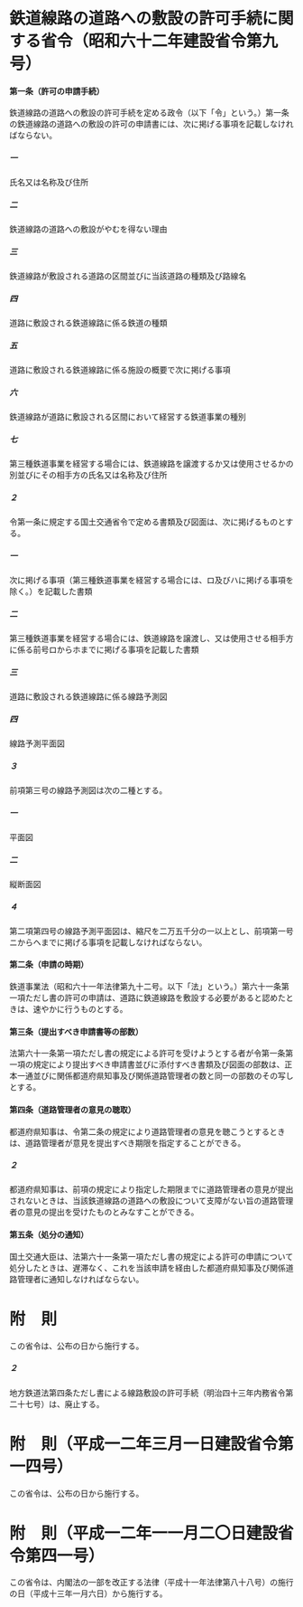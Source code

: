 # 鉄道線路の道路への敷設の許可手続に関する省令（昭和六十二年建設省令第九号）
#### 第一条（許可の申請手続）
鉄道線路の道路への敷設の許可手続を定める政令（以下「令」という。）第一条の鉄道線路の道路への敷設の許可の申請書には、次に掲げる事項を記載しなければならない。
##### 一
氏名又は名称及び住所
##### 二
鉄道線路の道路への敷設がやむを得ない理由
##### 三
鉄道線路が敷設される道路の区間並びに当該道路の種類及び路線名
##### 四
道路に敷設される鉄道線路に係る鉄道の種類
##### 五
道路に敷設される鉄道線路に係る施設の概要で次に掲げる事項
##### 六
鉄道線路が道路に敷設される区間において経営する鉄道事業の種別
##### 七
第三種鉄道事業を経営する場合には、鉄道線路を譲渡するか又は使用させるかの別並びにその相手方の氏名又は名称及び住所
##### ２
令第一条に規定する国土交通省令で定める書類及び図面は、次に掲げるものとする。
##### 一
次に掲げる事項（第三種鉄道事業を経営する場合には、ロ及びハに掲げる事項を除く。）を記載した書類
##### 二
第三種鉄道事業を経営する場合には、鉄道線路を譲渡し、又は使用させる相手方に係る前号ロからホまでに掲げる事項を記載した書類
##### 三
道路に敷設される鉄道線路に係る線路予測図
##### 四
線路予測平面図
##### ３
前項第三号の線路予測図は次の二種とする。
##### 一
平面図
##### 二
縦断面図
##### ４
第二項第四号の線路予測平面図は、縮尺を二万五千分の一以上とし、前項第一号ニからヘまでに掲げる事項を記載しなければならない。
#### 第二条（申請の時期）
鉄道事業法（昭和六十一年法律第九十二号。以下「法」という。）第六十一条第一項ただし書の許可の申請は、道路に鉄道線路を敷設する必要があると認めたときは、速やかに行うものとする。
#### 第三条（提出すべき申請書等の部数）
法第六十一条第一項ただし書の規定による許可を受けようとする者が令第一条第一項の規定により提出すべき申請書並びに添付すべき書類及び図面の部数は、正本一通並びに関係都道府県知事及び関係道路管理者の数と同一の部数のその写しとする。
#### 第四条（道路管理者の意見の聴取）
都道府県知事は、令第二条の規定により道路管理者の意見を聴こうとするときは、道路管理者が意見を提出すべき期限を指定することができる。
##### ２
都道府県知事は、前項の規定により指定した期限までに道路管理者の意見が提出されないときは、当該鉄道線路の道路への敷設について支障がない旨の道路管理者の意見の提出を受けたものとみなすことができる。
#### 第五条（処分の通知）
国土交通大臣は、法第六十一条第一項ただし書の規定による許可の申請について処分したときは、遅滞なく、これを当該申請を経由した都道府県知事及び関係道路管理者に通知しなければならない。
# 附　則
この省令は、公布の日から施行する。
##### ２
地方鉄道法第四条ただし書による線路敷設の許可手続（明治四十三年内務省令第二十七号）は、廃止する。
# 附　則（平成一二年三月一日建設省令第一四号）
この省令は、公布の日から施行する。
# 附　則（平成一二年一一月二〇日建設省令第四一号）
この省令は、内閣法の一部を改正する法律（平成十一年法律第八十八号）の施行の日（平成十三年一月六日）から施行する。
